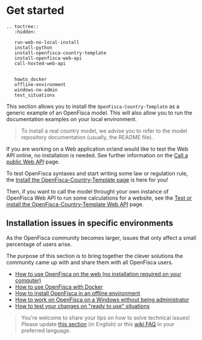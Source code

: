 # <i class="fas fa-cogs"></i> Get started

```eval_rst
.. toctree::
   :hidden:

   run-web-no-local-install
   install-python
   install-openfisca-country-template
   install-openfisca-web-api
   call-hosted-web-api

   
   howto_docker
   offline-environment
   windows-no-admin
   test_situations
```

This section allows you to install the `OpenFisca-Country-Template` as a generic example of an OpenFisca model. This will also allow you to run the documentation examples on your local environment.

> To install a real country model, we advise you to refer to the model repository documentation (usually, the README file).


If you are working on a Web application or/and would like to test the Web API online, no installation is needed. See further information on the [Call a public Web API](call-hosted-web-api.md) page. 


To test OpenFisca syntaxes and start writing some law or regulation rule, the [Install the OpenFisca-Country-Template page](./install-openfisca-country-template.md) is here for you!

Then, if you want to call the model throught your own instance of OpenFisca Web API to run some calculations for a website, see the [Test or install the OpenFisca-Country-Template Web API](./install-openfisca-web-api.md) page.


## Installation issues in specific environments

As the OpenFisca community becomes larger, issues that only affect a small percentage of users arise.

The purpose of this section is to bring together the clever solutions the community came up with and share them with all OpenFisca users.

- [How to use OpenFisca on the web (no installation required on your computer)](./run-web-no-local-install.md)
- [How to use OpenFisca with Docker](./howto_docker.md)
- [How to install OpenFisca in an offline environment](./offline-environment.md)
- [How to work on OpenFisca on a Windows without being administrator](./windows-no-admin.md)
- [How to test your changes on "ready to use" situations](./test_situations.md)

> You're welcome to share your tips on how to solve technical issues! Please update [this section](https://github.com/openfisca/openfisca-doc/edit/master/recipes.md) (in English) or this [wiki FAQ](https://github.com/openfisca/tutorial/wiki) in your preferred language.
